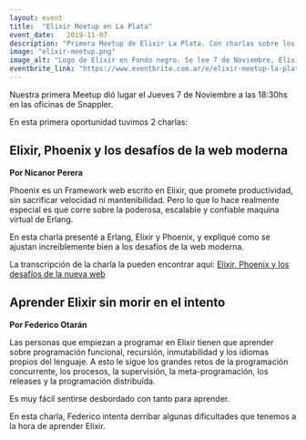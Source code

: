 ```yaml
---
layout: event
title:  "Elixir Meetup en La Plata"
event_date:   2019-11-07
description: "Primera Meetup de Elixir La Plata. Con charlas sobre los desafíos de la web moderna, y cómo aprender Elixir sin morir en el intento."
image: "elixir-meetup.png"
image_alt: "Logo de Elixir en Fondo negro. Se lee 7 de Noviembre, Elixir Meetup La Plata."
eventbrite_link: "https://www.eventbrite.com.ar/e/elixir-meetup-la-plata-jueves-7-de-noviembre-tickets-77837356629"
---
```


Nuestra primera Meetup dió lugar el Jueves 7 de Noviembre a las 18:30hs en las oficinas de Snappler.

En esta primera oportunidad tuvimos 2 charlas:


## Elixir, Phoenix y los desafíos de la web moderna

**Por Nicanor Perera**

Phoenix es un Framework web escrito en Elixir, que promete productividad, sin sacrificar velocidad ni mantenibilidad. Pero lo que lo hace realmente especial es que corre sobre la poderosa, escalable y confiable maquina virtual de Erlang.

En esta charla presenté a Erlang, Elixir y Phoenix, y expliqué como se ajustan increíblemente bien a los desafíos de la web moderna.

La transcripción de la charla la pueden encontrar aquí: [Elixir, Phoenix y los desafíos de la nueva web](http://nicanor.github.io/articles/2019/11/elixir-phoenix-y-los-desafios-de-la-nueva-web/)


## Aprender Elixir sin morir en el intento

**Por Federico Otarán**

Las personas que empiezan a programar en Elixir tienen que aprender sobre programación funcional, recursión, inmutabilidad y los idiomas propios del lenguaje. A esto le sigue los grandes retos de la programación concurrente, los procesos, la supervisión, la meta-programación, los releases y la programación distribuída.

Es muy fácil sentirse desbordado con tanto para aprender.

En esta charla, Federico intenta derribar algunas dificultades que tenemos a la hora de aprender Elixir.
